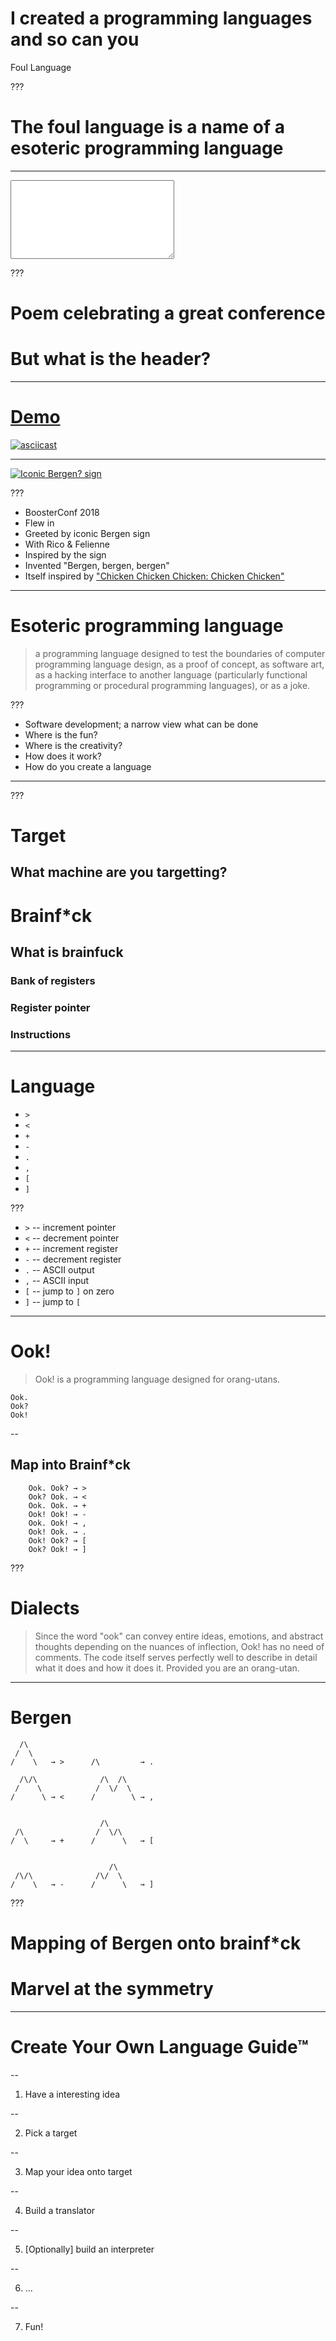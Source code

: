 # I created a programming languages and so can you

<div class="content-warning">
  <span class="warning">Foul Language</span>
</div>

???

# The foul language is a name of a esoteric programming language

---

<textarea id="haiku" class="haiku" rows="8" cols="30" wrap="off"></textarea>

???

# Poem celebrating a great conference
# But what is the header?

---

# [Demo](https://asciinema.org/a/S3WoUDKA2vJXQbd7qglAu9VEb)

[![asciicast](https://asciinema.org/a/S3WoUDKA2vJXQbd7qglAu9VEb.svg)](https://asciinema.org/a/S3WoUDKA2vJXQbd7qglAu9VEb)

---

[![Iconic Bergen? sign](image/bergen.jpg)](https://en.wikipedia.org/wiki/Bergen)


???

* BoosterConf 2018
* Flew in
* Greeted by iconic Bergen sign
* With Rico & Felienne
* Inspired by the sign
* Invented "Bergen, bergen, bergen"
* Itself inspired by ["Chicken Chicken Chicken: Chicken Chicken"](https://isotropic.org/papers/chicken.pdf)

---

# Esoteric programming language

> a programming language designed to test the boundaries of computer programming language design, as a proof of concept, as software art, as a hacking interface to another language (particularly functional programming or procedural programming languages), or as a joke.

???

* Software development; a narrow view what can be done
* Where is the fun?
* Where is the creativity?
* How does it work?
* How do you create a language

---

<div id="brnfck-container"></div>

???

# Target
## What machine are you targetting?
# Brainf*ck
## What is brainfuck
### Bank of registers
### Register pointer
### Instructions

---

# Language

* `>`
* `<`
* `+`
* `-`
* `.`
* `,`
* `[`
* `]`

???

* `>` -- increment pointer
* `<` -- decrement pointer
* `+` -- increment register
* `-` -- decrement register
* `.` -- ASCII output
* `,` -- ASCII input
* `[` -- jump to `]` on zero
* `]` -- jump to `[`

---


# Ook!

> Ook! is a programming language designed for orang-utans.

```plain
Ook.
Ook?
Ook!
```

--

## Map into Brainf*ck

```
    Ook. Ook? → >
    Ook? Ook. → <
    Ook. Ook. → +
    Ook! Ook! → -
    Ook. Ook! → ,
    Ook! Ook. → . 
    Ook! Ook? → [
    Ook? Ook! → ]
```

???

# Dialects

> Since the word "ook" can convey entire ideas, emotions, and abstract thoughts depending on the nuances of inflection, Ook! has no need of comments. The code itself serves perfectly well to describe in detail what it does and how it does it. Provided you are an orang-utan. 


---

# Bergen

```plain
  /\
 /  \
/    \   → >      /\         → .

  /\/\              /\  /\
 /    \            /  \/  \
/      \ → <      /        \ → ,


                    /\
 /\                /  \/\
/  \     → +      /      \   → [


                      /\
 /\/\              /\/  \
/    \   → -      /      \   → ] 
```

???

# Mapping of Bergen onto brainf*ck
# Marvel at the symmetry

---

# Create Your Own Language Guide™

--

1. Have a interesting idea

--

2. Pick a target 

--

3. Map your idea onto target

--

4. Build a translator

--

5. [Optionally] build an interpreter

--

6. ...

--

7. Fun! 
